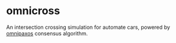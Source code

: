 # omnicross
An intersection crossing simulation for automate cars, powered by [omnipaxos](https://github.com/haraldng/omnipaxos) consensus algorithm.
